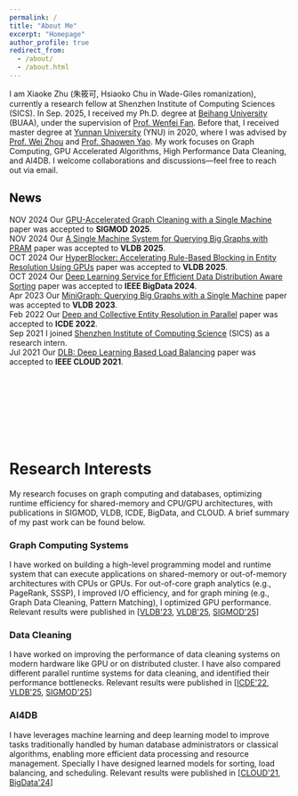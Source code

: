 ```yaml
---
permalink: /
title: "About Me"
excerpt: "Homepage"
author_profile: true
redirect_from: 
  - /about/
  - /about.html
---
```


<link href="bootstrap/css/bootstrap.min.css" rel="stylesheet">
<script src="bootstrap/js/bootstrap.bundle.min.js"></script>
<meta name="viewport" content="width=device-width, initial-scale=1.0">
<style>
    :root {
      font-size: 16px; /* 默认16px，改为18px（所有rem单位会按比例缩放） */
    }
</style>


I am Xiaoke Zhu (朱筱可, Hsiaoko Chu in Wade-Giles romanization), 
currently a research fellow at Shenzhen Institute of Computing Sciences (SICS).
In Sep. 2025, I received my Ph.D. degree at [Beihang University](https://ev.buaa.edu.cn/) (BUAA), under the supervision of [Prof. Wenfei Fan](https://homepages.inf.ed.ac.uk/wenfei/). 
Before that, I received master degree at [Yunnan University](http://english.ynu.edu.cn/) (YNU) in 2020, where I was advised by [Prof. Wei Zhou](https://ieeexplore.ieee.org/author/37085625745) and [Prof. Shaowen Yao](https://ieeexplore.ieee.org/author/37402574900).
My work focuses on Graph Computing, GPU Accelerated Algorithms, High Performance Data Cleaning, and AI4DB. I welcome collaborations and discussions—feel free to reach out via email.


<h2 style="color: black;">News</h2>
<ul style="list-style-type:disc; padding-left: 0; margin-left: 0;height: 400px;overflow: hidden;overflow-y: scroll;"> 
<li><span class="badge bg-success">NOV 2024</span> Our  <a href="https://hsiaoko.github.io/files/paper/MiniClean_paper.pdf">GPU-Accelerated Graph Cleaning with a Single Machine</a> paper was accepted to <b>SIGMOD 2025</b>. </li>
<li><span class="badge bg-success">NOV 2024</span> Our  <a href="https://hsiaoko.github.io/files/paper/Planar_paper.pdf">A Single Machine System for Querying Big Graphs with PRAM</a> paper was accepted to <b>VLDB 2025</b>. </li>
<li><span class="badge bg-success">OCT 2024</span> Our <a href="https://hsiaoko.github.io/files/paper/HyperBlocker_full_paper.pdf">HyperBlocker: Accelerating Rule-Based Blocking in Entity Resolution Using GPUs</a> paper was accepted to <b>VLDB 2025</b>. </li>
<li><span class="badge bg-success">OCT 2024</span> Our <a href="https://hsiaoko.github.io/files/paper/NN-sort_paper.pdf">Deep Learning Service for Efficient Data Distribution Aware Sorting</a> paper was accepted to <b>IEEE BigData 2024</b>. </li>
<li><span class="badge bg-success">Apr 2023</span> Our <a href="https://hsiaoko.github.io/files/paper/MiniGraph_full_paper.pdf">MiniGraph: Querying Big Graphs with a Single Machine</a> paper was accepted to <b>VLDB 2023</b>. </li>
<li><span class="badge bg-success">Feb 2022</span> Our <a href="https://hsiaoko.github.io/files/paper/PER_paper.pdf">Deep and Collective Entity Resolution in Parallel</a> paper was accepted to <b>ICDE 2022</b>. </li>
<li><span class="badge bg-success">Sep 2021</span> I joined <a href="https://en.sics.ac.cn">Shenzhen Institute of Computing Science</a> (SICS) as a research intern. </li>
<li><span class="badge bg-success">Jul 2021</span> Our <a href="https://hsiaoko.github.io/files/paper/DLB_paper.pdf">DLB: Deep Learning Based Load Balancing</a> paper was accepted to <b>IEEE CLOUD 2021</b>. </li>
</ul>

# Research Interests
My research focuses on graph computing and databases, optimizing runtime efficiency for shared-memory and CPU/GPU architectures, with publications in SIGMOD, VLDB, ICDE, BigData, and CLOUD. A brief summary of my past work can be found below.

### Graph Computing Systems
I have worked on building a high-level programming model and runtime system that can execute applications on shared-memory or out-of-memory architectures with CPUs or GPUs. For out-of-core graph analytics (e.g., PageRank, SSSP), I improved I/O efficiency, and for graph mining (e.g., Graph Data Cleaning, Pattern Matching), I optimized GPU performance. Relevant results were published in  [[VLDB'23](https://hsiaoko.github.io/files/paper/MiniGraph_full_paper.pdf), [VLDB'25](https://hsiaoko.github.io/files/paper/planar_paper.pdf), [SIGMOD'25](https://hsiaoko.github.io/files/paper/miniclean_paper.pdf)]

### Data Cleaning
I have worked on improving the performance of data cleaning systems on modern hardware like GPU or on distributed cluster. I have also compared different parallel runtime systems for data cleaning, and identified their performance bottlenecks.  Relevant results were published in  [[ICDE'22](https://hsiaoko.github.io/files/paper/PER_paper.pdf), [VLDB'25](https://hsiaoko.github.io/files/paper/HyperBlocker_full_paper.pdf), [SIGMOD'25](https://hsiaoko.github.io/files/paper/miniclean_paper.pdf)]

### AI4DB
I have leverages machine learning and deep learning model to improve tasks traditionally handled by  human database administrators or classical algorithms, enabling more efficient data processing and resource management. Specially I have designed learned models for sorting, load balancing, and scheduling. Relevant results were published in  [[CLOUD'21](https://hsiaoko.github.io/files/paper/DLB_paper.pdf), [BigData'24](https://hsiaoko.github.io/files/paper/NN-sort_paper.pdf)]






<!--
# News
* (2024/11) Our [GPU-Accelerated Graph Cleaning with a Single Machine](https://hsiaoko.github.io/files/paper/miniclean_paper.pdf) paper was accepted to **SIGMOD 2025**.
* (2024/11) Our [A Single Machine System for Querying Big Graphs with PRAM](https://hsiaoko.github.io/files/paper/planar_paper.pdf) paper was accepted to **VLDB 2025**.
* (2024/10) Our [Deep Learning Service for Efficient Data Distribution Aware Sorting](https://hsiaoko.github.io/files/paper/NN-sort_paper.pdf) paper was accepted to **BigData 2024**.
* (2024/10) Our [HyperBlocker: Accelerating Rule-based Blocking in Entity Resolution using GPUs](https://hsiaoko.github.io/files/paper/HyperBlocker_full_paper.pdf) paper was accepted to **VLDB 2025**.
* (2023/04) Our [MiniGraph: Querying Big Graphs with a Single Machine](https://hsiaoko.github.io/files/paper/MiniGraph_full_paper.pdf) paper was accepted to **VLDB 2023**.
* (2022/02) Our [Deep and Collective Entity Resolution in Parallel](https://hsiaoko.github.io/files/paper/PER_paper.pdf) paper was accepted to **ICDE 2022**.
* (2021/09) I joined [Shenzhen Institute of Computing Science](https://en.sics.ac.cn) (SICS) as a research intern.
* (2021/07) Our [DLB: Deep Learning Based Load Balancing](https://hsiaoko.github.io/files/paper/DLB_paper.pdf) paper was accepted to **CLOUD 2021**.
* 
# Talks
* "MiniGraph: Querying Big Graphs with a Single Machine"
  * Great Bay Area Digital Tech Workshop, June 2023
  * VLDB conference, September 2023
* "DLB: Deep Learning Based Load Balancing"
  * IEEE CLOUD conference, September 2021


# Professional Services
### External Reviewer
* ICDE'24, ICDE'25

<br/><br/>
-->

<script type='text/javascript' id='clustrmaps' src='//cdn.clustrmaps.com/map_v2.js?cl=000000&w=230&t=tt&d=eHHOFbP732DR-cMe1ytaYJxII5gJ_ocpixMhAWlufLU&co=ffffff&ct=0a0909&cmn=00fff0&cmo=f3cefc'></script>

